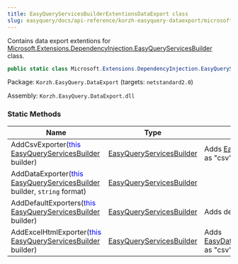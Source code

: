 ```yaml
---
title: EasyQueryServicesBuilderExtentionsDataExport class
slug: easyquery/docs/api-reference/korzh-easyquery-dataexport/microsoft-extensions-dependencyinjection-namespace/easyqueryservicesbuilderextentionsdataexport-class
---
```



Contains data export extentions for [Microsoft.Extensions.DependencyInjection.EasyQueryServicesBuilder](/api-reference/korzh-easyquery/microsoft-extensions-dependencyinjection-namespace/easyqueryservicesbuilder-class) class.
```csharp
public static class Microsoft.Extensions.DependencyInjection.EasyQueryServicesBuilderExtentionsDataExport

```
Package: `Korzh.EasyQuery.DataExport` (targets: `netstandard2.0`)

Assembly: `Korzh.EasyQuery.DataExport.dll`

### Static Methods

| Name | Type | Description | 
| --- | --- | --- | 
| AddCsvExporter(<span style='color: blue'>this</span> [EasyQueryServicesBuilder](/api-reference/korzh-easyquery/microsoft-extensions-dependencyinjection-namespace/easyqueryservicesbuilder-class) builder) | [EasyQueryServicesBuilder](/api-reference/korzh-easyquery/microsoft-extensions-dependencyinjection-namespace/easyqueryservicesbuilder-class) | Adds [EasyData.Export.CsvDataExporter](/api-reference/easydata-exporters-default/easydata-export-namespace/csvdataexporter-class) as "csv" format. | 
| AddDataExporter(<span style='color: blue'>this</span> [EasyQueryServicesBuilder](/api-reference/korzh-easyquery/microsoft-extensions-dependencyinjection-namespace/easyqueryservicesbuilder-class) builder, `string` format) | [EasyQueryServicesBuilder](/api-reference/korzh-easyquery/microsoft-extensions-dependencyinjection-namespace/easyqueryservicesbuilder-class) |  | 
| AddDefaultExporters(<span style='color: blue'>this</span> [EasyQueryServicesBuilder](/api-reference/korzh-easyquery/microsoft-extensions-dependencyinjection-namespace/easyqueryservicesbuilder-class) builder) | [EasyQueryServicesBuilder](/api-reference/korzh-easyquery/microsoft-extensions-dependencyinjection-namespace/easyqueryservicesbuilder-class) | Adds default exporters. | 
| AddExcelHtmlExporter(<span style='color: blue'>this</span> [EasyQueryServicesBuilder](/api-reference/korzh-easyquery/microsoft-extensions-dependencyinjection-namespace/easyqueryservicesbuilder-class) builder) | [EasyQueryServicesBuilder](/api-reference/korzh-easyquery/microsoft-extensions-dependencyinjection-namespace/easyqueryservicesbuilder-class) | Adds [EasyData.Export.ExcelHtmlDataExporter](/api-reference/easydata-exporters-default/easydata-export-namespace/excelhtmldataexporter-class) as "csv" format. |